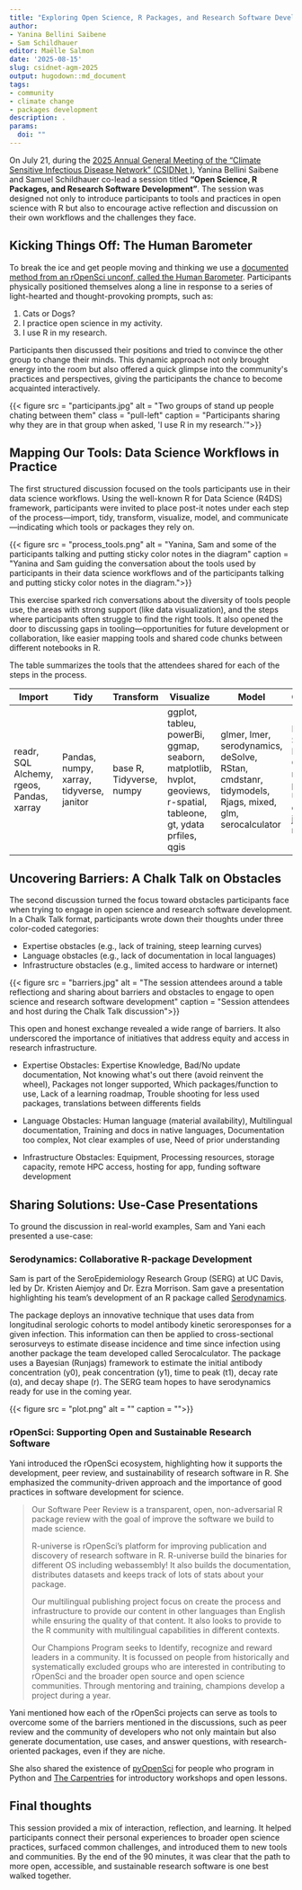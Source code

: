 ```yaml
---
title: "Exploring Open Science, R Packages, and Research Software Development at the CSIDNet AGM 2025"
author: 
- Yanina Bellini Saibene
- Sam Schildhauer
editor: Maëlle Salmon
date: '2025-08-15'
slug: csidnet-agm-2025
output: hugodown::md_document
tags:
- community
- climate change
- packages development
description: .
params:
  doi: ""
---
```


On July 21, during the [2025 Annual General Meeting of the “Climate Sensitive Infectious Disease Network” (CSIDNet )](https://csidnet.org/2025-virtual-annual-general-meeting-hub/),  Yanina Bellini Saibene and Samuel Schildhauer co-lead a session titled **“Open Science, R Packages, and Research Software Development”**. 
The session was designed not only to introduce participants to tools and practices in open science with R but also to encourage active reflection and discussion on their own workflows and the challenges they face.

## Kicking Things Off: The Human Barometer

To break the ice and get people moving and thinking we use a [documented method from an rOpenSci unconf, called the Human Barometer](/blog/2018/11/01/icebreaker/). Participants physically positioned themselves along a line in response to a series of light-hearted and thought-provoking prompts, such as:

1. Cats or Dogs?
2. I practice open science in my activity.
3. I use R in my research.

Participants then discussed their positions and tried to convince the other group to change their minds. This dynamic approach not only brought energy into the room but also offered a quick glimpse into the community's practices and perspectives, giving the participants the chance to become acquainted interactively.

{{< figure src = "participants.jpg" alt = "Two groups of stand up people chating between them" class = "pull-left" caption = "Participants sharing why they are in that group when asked, 'I use R in my research.'">}}

## Mapping Our Tools: Data Science Workflows in Practice

The first structured discussion focused on the tools participants use in their data science workflows. Using the well-known R for Data Science (R4DS) framework, participants were invited to place post-it notes under each step of the process—import, tidy, transform, visualize, model, and communicate—indicating which tools or packages they rely on.

{{< figure src = "process_tools.png" alt = "Yanina, Sam and some of the participants talking and putting sticky color notes in the diagram" caption = "Yanina and Sam guiding the conversation about the tools used by participants in their data science workflows and of the participants talking and putting sticky color notes in the diagram.">}}

This exercise sparked rich conversations about the diversity of tools people use, the areas with strong support (like data visualization), and the steps where participants often struggle to find the right tools. It also opened the door to discussing gaps in tooling—opportunities for future development or collaboration, like easier mapping tools and shared code chunks between different notebooks in R.

The table summarizes the tools that the attendees shared for each of the steps in the process.

|Import|Tidy|Transform|Visualize|Model|Communicate|
|---|---|---|---|---|---|
|readr, SQL Alchemy, rgeos, Pandas, xarray|Pandas, numpy, xarray, tidyverse, janitor |base R, Tidyverse, numpy|ggplot, tableu, powerBi, ggmap, seaborn, matplotlib, hvplot, geoviews, r-spatial, tableone, gt, ydata prfiles, qgis| glmer, lmer, serodynamics, deSolve, RStan, cmdstanr, tidymodels, Rjags, mixed, glm, serocalculator | Dashbords, Shiny, Markdown, Quarto, rmarkdown, powePoint, Usethis and devtools, jupyter notebooks|


## Uncovering Barriers: A Chalk Talk on Obstacles

The second discussion turned the focus toward obstacles participants face when trying to engage in open science and research software development. In a Chalk Talk format, participants wrote down their thoughts under three color-coded categories:

- Expertise obstacles (e.g., lack of training, steep learning curves)
- Language obstacles (e.g., lack of documentation in local languages)
- Infrastructure obstacles (e.g., limited access to hardware or internet)

{{< figure src = "barriers.jpg" alt = "The session attendees around a table reflectiong and sharing about barriers and obstacles to engage to open science and research software development" caption = "Session attendees and host during the Chalk Talk discussion">}}

This open and honest exchange revealed a wide range of barriers. It also underscored the importance of initiatives that address equity and access in research infrastructure.

* Expertise Obstacles: Expertise Knowledge, Bad/No update documentation, Not knowing what's out there (avoid reinvent the wheel), Packages not longer supported, Which packages/function to use, Lack of a learning roadmap, Trouble shooting for less used packages, translations between differents fields 

* Language Obstacles: Human language (material availability), Multilingual documentation, Training and docs in native languages, Documentation too complex, Not clear examples of use, Need of prior understanding

* Infrastructure Obstacles: Equipment, Processing resources, storage capacity, remote HPC access, hosting for app, funding software development


## Sharing Solutions: Use-Case Presentations

To ground the discussion in real-world examples, Sam and Yani each presented a use-case:

### Serodynamics: Collaborative R-package Development

Sam is part of the SeroEpidemiology Research Group (SERG) at UC Davis, led by Dr. Kristen Aiemjoy and Dr. Ezra Morrison. Sam gave a presentation highlighting his team’s development of an R package called [Serodynamics](https://github.com/UCD-SERG/serodynamics). 

The package deploys an innovative technique that uses data from longitudinal serologic cohorts to model antibody kinetic seroresponses for a given infection. This information can then be applied to cross-sectional serosurveys to estimate disease incidence and time since infection using another package the team developed called Serocalculator. The package uses a Bayesian (Runjags) framework to estimate the initial antibody concentration (y0), peak concentration (y1), time to peak (t1), decay rate (α), and decay shape (r). The SERG team hopes to have serodynamics ready for use in the coming year. 

{{< figure src = "plot.png" alt = "" caption = "">}}

### rOpenSci: Supporting Open and Sustainable Research Software

Yani introduced the rOpenSci ecosystem, highlighting how it supports the development, peer review, and sustainability of research software in R. She emphasized the community-driven approach and the importance of good practices in software development for science.  

> Our Software Peer Review is a transparent, open, non-adversarial R package review with the goal of improve the software we build to made science. 
>
> R-universe is rOpenSci’s platform for improving publication and discovery of research software in R. R-universe build the binaries for different OS including webassembly! It also builds the documentation, distributes datasets and keeps track of lots of stats about your package.
>
> Our multilingual publishing project focus on create the process and infrastructure to provide our content in other languages than English while ensuring the quality of that content. It also looks to provide to the R community with multilingual capabilities in different contexts.
>
> Our Champions Program seeks to Identify, recognize and reward leaders in a community. It is focussed on people from historically and systematically excluded groups who are interested in contributing to rOpenSci and the broader open source and open science communities. Through mentoring and training, champions develop a project during a year. 

Yani mentioned how each of the rOpenSci projects can serve as tools to overcome some of the barriers mentioned in the discussions, such as peer review and the community of developers who not only maintain but also generate documentation, use cases, and answer questions, with research-oriented packages, even if they are niche. 

She also shared the existence of [pyOpenSci](https://www.pyopensci.org/) for people who program in Python and [The Carpentries](https://carpentries.org) for introductory workshops and open lessons.

## Final thoughts

This session provided a mix of interaction, reflection, and learning. It helped participants connect their personal experiences to broader open science practices, surfaced common challenges, and introduced them to new tools and communities. By the end of the 90 minutes, it was clear that the path to more open, accessible, and sustainable research software is one best walked together.
